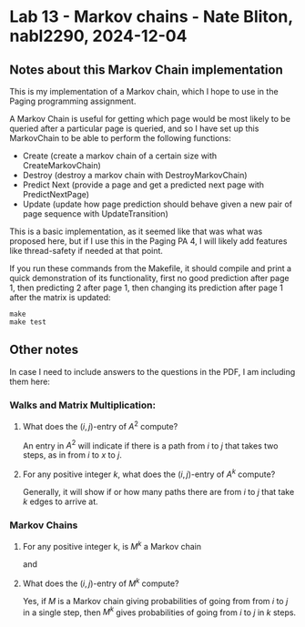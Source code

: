 # Lab 13 - Markov chains - Nate Bliton, nabl2290, 2024-12-04

## Notes about this Markov Chain implementation

This is my implementation of a Markov chain, which I hope to use in the Paging programming assignment.

A Markov Chain is useful for getting which page would be most likely to be queried after a particular page is queried, and so I have set up this MarkovChain to be able to perform the following functions:

* Create (create a markov chain of a certain size with CreateMarkovChain)
* Destroy (destroy a markov chain with DestroyMarkovChain)
* Predict Next (provide a page and get a predicted next page with PredictNextPage)
* Update (update how page prediction should behave given a new pair of page sequence with UpdateTransition)

This is a basic implementation, as it seemed like that was what was proposed here, but if I use this in the Paging PA 4, I will likely add features like thread-safety if needed at that point.

If you run these commands from the Makefile, it should compile and print a quick demonstration of its functionality, first no good prediction after page 1, then predicting 2 after page 1, then changing its prediction after page 1 after the matrix is updated:

    make
    make test

## Other notes

In case I need to include answers to the questions in the PDF, I am including them here:

### Walks and Matrix Multiplication:

1. What does the $(i, j)$-entry of $A^2$ compute?

    An entry in $A^2$ will indicate if there is a path from $i$ to $j$ that takes two steps, as in from $i$ to $x$ to $j$.

2. For any positive integer $k$, what does the $(i,j)$-entry of $A^k$ compute?

    Generally, it will show if or how many paths there are from $i$ to $j$ that take $k$ edges to arrive at.

### Markov Chains

1. For any positive integer k, is $M^k$ a Markov chain
   
   and

2. What does the $(i,j)$-entry of $M^k$ compute?

    Yes, if $M$ is a Markov chain giving probabilities of going from from $i$ to $j$ in a single step, then $M^k$ gives probabilities of going from $i$ to $j$ in $k$ steps.